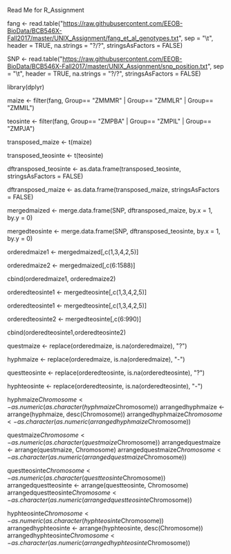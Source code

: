 Read Me for R_Assignment

fang <- read.table("https://raw.githubusercontent.com/EEOB-BioData/BCB546X-Fall2017/master/UNIX_Assignment/fang_et_al_genotypes.txt", sep = "\t", header = TRUE, na.strings = "?/?", stringsAsFactors = FALSE)

SNP <- read.table("https://raw.githubusercontent.com/EEOB-BioData/BCB546X-Fall2017/master/UNIX_Assignment/snp_position.txt", sep = "\t", header = TRUE, na.strings = "?/?", stringsAsFactors = FALSE)

library(dplyr)

maize <- filter(fang, Group== "ZMMMR" | Group== "ZMMLR" | Group== "ZMMIL")

teosinte <- filter(fang, Group== "ZMPBA" | Group== "ZMPIL" | Group== "ZMPJA")

transposed_maize <- t(maize)

transposed_teosinte <- t(teosinte)

dftransposed_teosinte <- as.data.frame(transposed_teosinte, stringsAsFactors = FALSE)

dftransposed_maize <- as.data.frame(transposed_maize, stringsAsFactors = FALSE)

mergedmaized <- merge.data.frame(SNP, dftransposed_maize, by.x = 1, by.y = 0)

mergedteosinte <- merge.data.frame(SNP, dftransposed_teosinte, by.x = 1, by.y = 0)

orderedmaize1 <- mergedmaized[,c(1,3,4,2,5)]

orderedmaize2 <- mergedmaized[,c(6:1588)]

cbind(orderedmaize1, orderedmaize2)

orderedteosinte1 <- mergedteosinte[,c(1,3,4,2,5)]

orderedteosinte1 <- mergedteosinte[,c(1,3,4,2,5)]

orderedteosinte2 <- mergedteosinte[,c(6:990)]

cbind(orderedteosinte1,orderedteosinte2)

questmaize <- replace(orderedmaize, is.na(orderedmaize), "?")

hyphmaize <- replace(orderedmaize, is.na(orderedmaize), "-")

questteosinte <- replace(orderedteosinte, is.na(orderedteosinte), "?")

hyphteosinte <- replace(orderedteosinte, is.na(orderedteosinte), "-")

hyphmaize$Chromosome <- as.numeric(as.character(hyphmaize$Chromosome))
arrangedhyphmaize <- arrange(hyphmaize, desc(Chromosome))
arrangedhyphmaize$Chromosome <- as.character(as.numeric(arrangedhyphmaize$Chromosome))

questmaize$Chromosome <- as.numeric(as.character(questmaize$Chromosome))
arrangedquestmaize <- arrange(questmaize, Chromosome)
arrangedquestmaize$Chromosome <- as.character(as.numeric(arrangedquestmaize$Chromosome))

questteosinte$Chromosome <- as.numeric(as.character(questteosinte$Chromosome))
arrangedquestteosinte <- arrange(questteosinte, Chromosome)
arrangedquestteosinte$Chromosome <-as.character(as.numeric(arrangedquestteosinte$Chromosome))

hyphteosinte$Chromosome <- as.numeric(as.character(hyphteosinte$Chromosome))
arrangedhyphteosinte <- arrange(hyphteosinte, desc(Chromosome))
arrangedhyphteosinte$Chromosome <- as.character(as.numeric(arrangedhyphteosinte$Chromosome))


